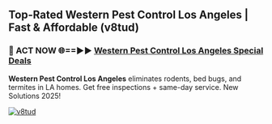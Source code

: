 ## Top-Rated Western Pest Control Los Angeles | Fast & Affordable (v8tud)

<h3>🐜 ACT NOW 🌐==►► <a href="https://tinyurl.com/2dysvsjj" rel="nofollow">Western Pest Control Los Angeles Special Deals</a></h3>

**Western Pest Control Los Angeles** eliminates rodents, bed bugs, and termites in LA homes. Get free inspections + same-day service. New Solutions 2025!

[![v8tud](https://i.imgur.com/JCYaghj.jpeg)](https://tinyurl.com/2dysvsjj)
